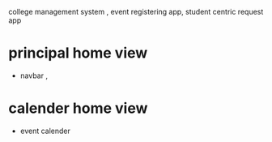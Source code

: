 college management system , event registering app, student centric request app



# principal home view 
- navbar , 

# calender home view
- event calender
